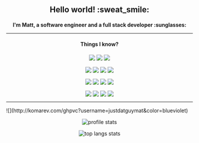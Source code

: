 <p align="center">
  <h2 align="center">Hello world! :sweat_smile:</h2> 
  <h4 align="center">I'm Matt, a software engineer and a full stack developer :sunglasses:</h4?
</p>
  
---

<p align="center">
  <h4 align="center">Things I know?</h4
</p>

<!-- OS -->
<p align="center">
  <img align="center" src="https://img.shields.io/static/v1?&style=flat&color=ac4aed&label=%20&message=Debian&logo=debian" />
  <img align="center" src="https://img.shields.io/static/v1?&style=flat&color=ac4aed&label=%20&message=Ubuntu&logo=ubuntu" />
  <img align="center" src="https://img.shields.io/static/v1?&style=flat&color=ac4aed&label=%20&message=Windows&logo=windows" />
</p>

<!-- languages -->
<p align="center">
  <img align="center" src="https://img.shields.io/static/v1?&style=flat&color=8c30c9&label=%20&message=Python&logo=python" />
  <img align="center" src="https://img.shields.io/static/v1?&style=flat&color=8c30c9&label=%20&message=TypeScript&logo=typescript" />
  <img align="center" src="https://img.shields.io/static/v1?&style=flat-square&color=8c30c9&label=%20&message=JavaScript&logo=javascript" />
  <img align="center" src="https://img.shields.io/static/v1?&style=flat&color=8c30c9&label=%20&message=Java&logo=java" />
</p>

<!-- Technologies -->
<p align="center">
  
  <img align="center" src="https://img.shields.io/static/v1?&style=flat&color=6e1fa3&label=%20&message=Node&logo=node.js" />
  <img align="center" src="https://img.shields.io/static/v1?&style=flat&color=6e1fa3&label=%20&message=Docker&logo=docker" />
  <img align="center" src="https://img.shields.io/static/v1?&style=flat&color=6e1fa3&label=%20&message=AWS&logo=amazon-aws" />
  <img align="center" src="https://img.shields.io/static/v1?&style=flat&color=6e1fa3&label=%20&message=Git&logo=git" />
</p>

<!-- Frameworks -->
<p align="center">
  <img align="center" src="https://img.shields.io/static/v1?&style=flat&color=50117a&label=%20&message=React&logo=react" />
  <img align="center" src="https://img.shields.io/static/v1?&style=flat&color=50117a&label=%20&message=Next.js&logo=next.js" />
  <img align="center" src="https://img.shields.io/static/v1?&style=flat&color=50117a&label=%20&message=Svelte&logo=svelte" />
  <img align="center" src="https://img.shields.io/static/v1?&style=flat&color=50117a&label=%20&message=Flask&logo=flask" />
</p>

---

<p align="center>
  <img align="center" alt="profile views" src="http://komarev.com/ghpvc?username=justdatguymat&color=blueviolet" />
</p>
![](http://komarev.com/ghpvc?username=justdatguymat&color=blueviolet)

<p align="center">
  <img align="center" src="https://github-readme-stats.vercel.app/api?username=justdatguymat&hide_border=true&theme=buefy" alt="profile stats" />
</p>

<p align="center">
  <img align="center" src="https://github-readme-stats.vercel.app/api/top-langs/?username=justdatguymat&layout=compact&hide=html&hide_border=true&theme=buefy" alt="top langs stats" />
</p>


